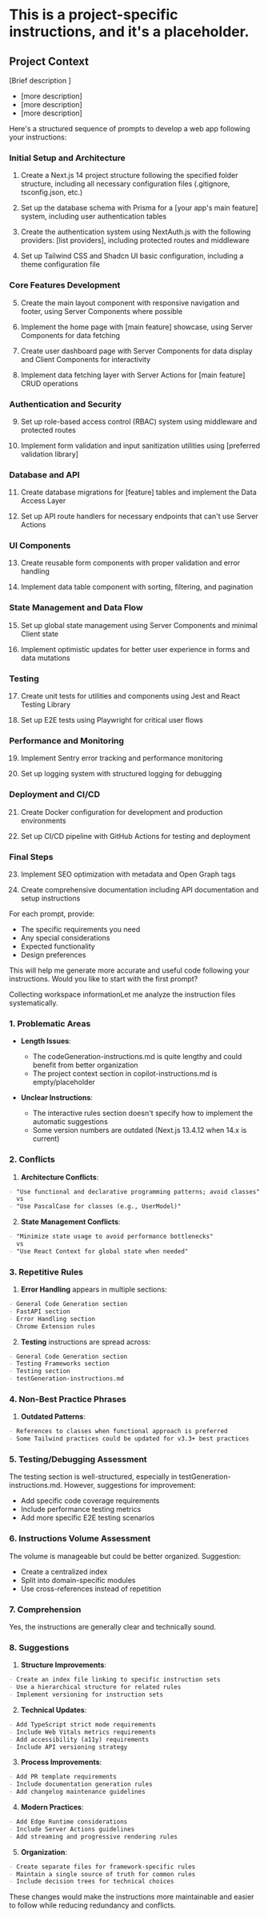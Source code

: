 # This is a project-specific instructions, and it's a placeholder.

## Project Context

[Brief description ]

- [more description]
- [more description]
- [more description]

Here's a structured sequence of prompts to develop a web app following your instructions:

### Initial Setup and Architecture

1. Create a Next.js 14 project structure following the specified folder structure, including all necessary configuration files (.gitignore, tsconfig.json, etc.)

2. Set up the database schema with Prisma for a [your app's main feature] system, including user authentication tables

3. Create the authentication system using NextAuth.js with the following providers: [list providers], including protected routes and middleware

4. Set up Tailwind CSS and Shadcn UI basic configuration, including a theme configuration file

### Core Features Development

5. Create the main layout component with responsive navigation and footer, using Server Components where possible

6. Implement the home page with [main feature] showcase, using Server Components for data fetching

7. Create user dashboard page with Server Components for data display and Client Components for interactivity

8. Implement data fetching layer with Server Actions for [main feature] CRUD operations

### Authentication and Security

9. Set up role-based access control (RBAC) system using middleware and protected routes

10. Implement form validation and input sanitization utilities using [preferred validation library]

### Database and API

11. Create database migrations for [feature] tables and implement the Data Access Layer

12. Set up API route handlers for necessary endpoints that can't use Server Actions

### UI Components

13. Create reusable form components with proper validation and error handling

14. Implement data table component with sorting, filtering, and pagination

### State Management and Data Flow

15. Set up global state management using Server Components and minimal Client state

16. Implement optimistic updates for better user experience in forms and data mutations

### Testing

17. Create unit tests for utilities and components using Jest and React Testing Library

18. Set up E2E tests using Playwright for critical user flows

### Performance and Monitoring

19. Implement Sentry error tracking and performance monitoring

20. Set up logging system with structured logging for debugging

### Deployment and CI/CD

21. Create Docker configuration for development and production environments

22. Set up CI/CD pipeline with GitHub Actions for testing and deployment

### Final Steps

23. Implement SEO optimization with metadata and Open Graph tags

24. Create comprehensive documentation including API documentation and setup instructions

For each prompt, provide:

- The specific requirements you need
- Any special considerations
- Expected functionality
- Design preferences

This will help me generate more accurate and useful code following your instructions. Would you like to start with the first prompt?

Collecting workspace informationLet me analyze the instruction files systematically.

### 1. Problematic Areas

- **Length Issues**:

  - The codeGeneration-instructions.md is quite lengthy and could benefit from better organization
  - The project context section in copilot-instructions.md is empty/placeholder

- **Unclear Instructions**:
  - The interactive rules section doesn't specify how to implement the automatic suggestions
  - Some version numbers are outdated (Next.js 13.4.12 when 14.x is current)

### 2. Conflicts

1. **Architecture Conflicts**:

```markdown
- "Use functional and declarative programming patterns; avoid classes"
  vs
- "Use PascalCase for classes (e.g., UserModel)"
```

2. **State Management Conflicts**:

```markdown
- "Minimize state usage to avoid performance bottlenecks"
  vs
- "Use React Context for global state when needed"
```

### 3. Repetitive Rules

1. **Error Handling** appears in multiple sections:

```markdown
- General Code Generation section
- FastAPI section
- Error Handling section
- Chrome Extension rules
```

2. **Testing** instructions are spread across:

```markdown
- General Code Generation section
- Testing Frameworks section
- Testing section
- testGeneration-instructions.md
```

### 4. Non-Best Practice Phrases

1. **Outdated Patterns**:

```markdown
- References to classes when functional approach is preferred
- Some Tailwind practices could be updated for v3.3+ best practices
```

### 5. Testing/Debugging Assessment

The testing section is well-structured, especially in testGeneration-instructions.md. However, suggestions for improvement:

- Add specific code coverage requirements
- Include performance testing metrics
- Add more specific E2E testing scenarios

### 6. Instructions Volume Assessment

The volume is manageable but could be better organized. Suggestion:

- Create a centralized index
- Split into domain-specific modules
- Use cross-references instead of repetition

### 7. Comprehension

Yes, the instructions are generally clear and technically sound.

### 8. Suggestions

1. **Structure Improvements**:

```markdown
- Create an index file linking to specific instruction sets
- Use a hierarchical structure for related rules
- Implement versioning for instruction sets
```

2. **Technical Updates**:

```markdown
- Add TypeScript strict mode requirements
- Include Web Vitals metrics requirements
- Add accessibility (a11y) requirements
- Include API versioning strategy
```

3. **Process Improvements**:

```markdown
- Add PR template requirements
- Include documentation generation rules
- Add changelog maintenance guidelines
```

4. **Modern Practices**:

```markdown
- Add Edge Runtime considerations
- Include Server Actions guidelines
- Add streaming and progressive rendering rules
```

5. **Organization**:

```markdown
- Create separate files for framework-specific rules
- Maintain a single source of truth for common rules
- Include decision trees for technical choices
```

These changes would make the instructions more maintainable and easier to follow while reducing redundancy and conflicts.

